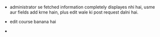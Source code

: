 - administrator se fetched information completely displayes nhi hai, usme aur fields add krne hain, plus edit wale ki post request dalni hai.

- edit course banana hai

- 